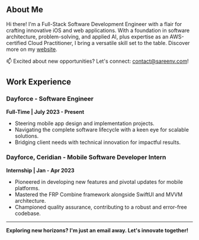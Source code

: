 ## About Me
Hi there! I'm a Full-Stack Software Development Engineer with a flair for crafting innovative iOS and web applications. With a foundation in software architecture, problem-solving, and applied AI, plus expertise as an AWS-certified Cloud Practitioner, I bring a versatile skill set to the table. Discover more on my [website](https://sareenv.com/#).

📫 Excited about new opportunities? Let's connect: [contact@sareenv.com](mailto:contact@sareenv.com)!

## Work Experience

### Dayforce - Software Engineer
**Full-Time | July 2023 - Present**
- Steering mobile app design and implementation projects.
- Navigating the complete software lifecycle with a keen eye for scalable solutions.
- Bridging client needs with technical innovation for impactful results.

### Dayforce, Ceridian - Mobile Software Developer Intern
**Internship | Jan - Apr 2023**
- Pioneered in developing new features and pivotal updates for mobile platforms.
- Mastered the FRP Combine framework alongside SwiftUI and MVVM architecture.
- Championed quality assurance, contributing to a robust and error-free codebase.

---

**Exploring new horizons? I'm just an email away. Let's innovate together!**
